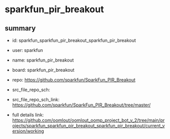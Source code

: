 # sparkfun_pir_breakout
 
## summary 
* id: sparkfun_sparkfun_pir_breakout_sparkfun_pir_breakout
* user: sparkfun
* name: sparkfun_pir_breakout
* board: sparkfun_pir_breakout
* repo: https://github.com/sparkfun/SparkFun_PIR_Breakout



* src_file_repo_sch: 
* src_file_repo_sch_link: https://github.com/sparkfun/SparkFun_PIR_Breakout/tree/master/
* full details link: https://github.com/oomlout/oomlout_oomp_project_bot_v_2/tree/main/projects/sparkfun_sparkfun_pir_breakout_sparkfun_pir_breakout/current_version/working  







